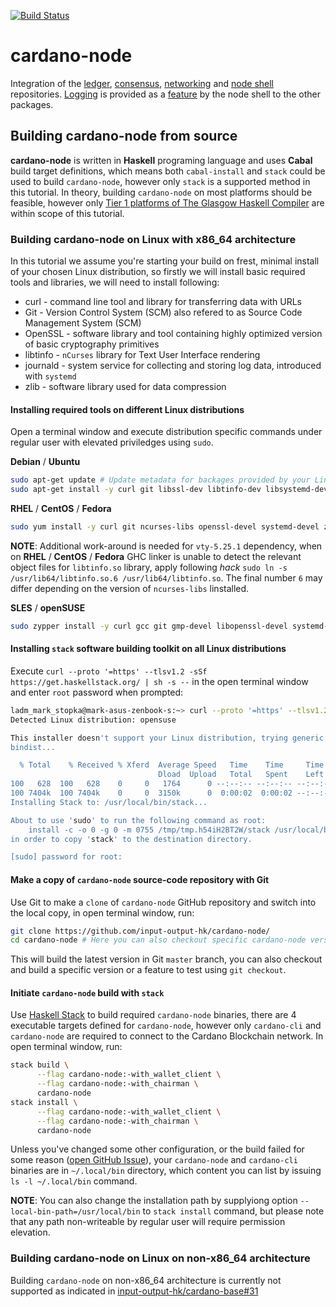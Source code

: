 [![Build Status](https://badge.buildkite.com/a978cbb4def7018be3d0a004127da356f4db32f1c318c1a48a.svg)](https://buildkite.com/input-output-hk/cardano-node)

# cardano-node

Integration of the [ledger](https://github.com/input-output-hk/cardano-ledger),
[consensus](https://github.com/input-output-hk/ouroboros-network/tree/master/ouroboros-consensus),
[networking](https://github.com/input-output-hk/ouroboros-network/tree/master/ouroboros-network)
and [node shell](https://github.com/input-output-hk/cardano-shell)
repositories.
[Logging](https://github.com/input-output-hk/iohk-monitoring-framework) is
provided as
a [feature](https://github.com/input-output-hk/cardano-shell/blob/master/app/Cardano/Shell/Features/Logging.hs)
by the node shell to the other packages.

## Building cardano-node from source
**cardano-node** is written in **Haskell** programing language and uses **Cabal** build target definitions, which means both `cabal-install` and `stack` could be used to build `cardano-node`, however only `stack` is a supported method in this tutorial. In theory, building `cardano-node` on most platforms should be feasible, however only [Tier 1 platforms of The Glasgow Haskell Compiler](https://gitlab.haskell.org/ghc/ghc/wikis/platforms) are within scope of this tutorial.

### Building cardano-node on Linux with x86_64 architecture
In this tutorial we assume you're starting your build on frest, minimal install of your chosen Linux distribution, so firstly we will install basic required tools and libraries, we will need to install following:

* curl - command line tool and library for transferring data with URLs
* Git - Version Control System (SCM) also refered to as Source Code Management System (SCM)
* OpenSSL - software library and tool containing highly optimized version of basic cryptography primitives
* libtinfo - `nCurses` library for Text User Interface rendering
* journald - system service for collecting and storing log data, introduced with `systemd`
* zlib - software library used for data compression

#### Installing required tools on different Linux distributions
Open a terminal window and execute distribution specific commands under regular user with elevated priviledges using `sudo`.

**Debian** / **Ubuntu**

```bash
sudo apt-get update # Update metadata for backages provided by your Linux distribution
sudo apt-get install -y curl git libssl-dev libtinfo-dev libsystemd-dev zlib1g-dev # Install required libraries and their header files required to build software
```
**RHEL** / **CentOS** / **Fedora**

```bash
sudo yum install -y curl git ncurses-libs openssl-devel systemd-devel zlib-devel # Install required libraries and their header files required to build software
```

**NOTE**: Additional work-around is needed for `vty-5.25.1` dependency, when on **RHEL** / **CentOS** / **Fedora** GHC linker is unable to detect the relevant object files for `libtinfo.so` library, apply following *hack* `sudo ln -s /usr/lib64/libtinfo.so.6 /usr/lib64/libtinfo.so`. The final number `6` may differ depending on the version of `ncurses-libs` linstalled.

**SLES** / **openSUSE**

```bash
sudo zypper install -y curl gcc git gmp-devel libopenssl-devel systemd-devel zlib-devel # Install required libraries and their header files required to build software
```

#### Installing `stack` software building toolkit on all Linux distributions
Execute `curl --proto '=https' --tlsv1.2 -sSf https://get.haskellstack.org/ | sh -s --` in the open terminal window and enter `root` password when prompted:

```bash
ladm_mark_stopka@mark-asus-zenbook-s:~> curl --proto '=https' --tlsv1.2 -sSf https://get.haskellstack.org/ | sh -s --
Detected Linux distribution: opensuse

This installer doesn't support your Linux distribution, trying generic
bindist...

  % Total    % Received % Xferd  Average Speed   Time    Time     Time  Current
                                 Dload  Upload   Total   Spent    Left  Speed
100   628  100   628    0     0   1764      0 --:--:-- --:--:-- --:--:--  1759
100 7404k  100 7404k    0     0  3150k      0  0:00:02  0:00:02 --:--:-- 5971k
Installing Stack to: /usr/local/bin/stack...

About to use 'sudo' to run the following command as root:
    install -c -o 0 -g 0 -m 0755 /tmp/tmp.h54iH2BT2W/stack /usr/local/bin
in order to copy 'stack' to the destination directory.

[sudo] password for root:
```

#### Make a copy of `cardano-node` source-code repository with Git
Use Git to make a `clone` of `cardano-node` GitHub repository and switch into the local copy, in open terminal window, run:
```bash
git clone https://github.com/input-output-hk/cardano-node/
cd cardano-node # Here you can also checkout specific cardano-node version using git checkout feature
```

This will build the latest version in Git `master` branch, you can also checkout and build a specific version or a feature to test using `git checkout`.

#### Initiate `cardano-node` build with `stack`
Use [Haskell Stack](https://docs.haskellstack.org/en/stable/README/) to build required `cardano-node` binaries, there are 4 executable targets defined for `cardano-node`, however only `cardano-cli` and `cardano-node` are required to connect to the Cardano Blockchain network. In open terminal window, run:

```bash
stack build \
      --flag cardano-node:-with_wallet_client \
      --flag cardano-node:-with_chairman \
      cardano-node
stack install \
      --flag cardano-node:-with_wallet_client \
      --flag cardano-node:-with_chairman \
      cardano-node
```

Unless you've changed some other configuration, or the build failed for some reason ([open GitHub Issue](https://github.com/input-output-hk/cardano-node/issues/new)), your `cardano-node` and `cardano-cli` binaries are in `~/.local/bin` directory, which content you can list by issuing `ls -l ~/.local/bin` command.

**NOTE**: You can also change the installation path by supplyiong option `--local-bin-path=/usr/local/bin` to `stack install` command, but please note that any path non-writeable by regular user will require permission elevation.

### Building cardano-node on Linux on non-x86_64 architecture

Building `cardano-node` on non-x86_64 architecture is currently not supported as indicated in [input-output-hk/cardano-base#31](https://github.com/input-output-hk/cardano-base/issues/31#issuecomment-512183547)
